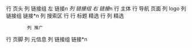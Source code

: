 行 页头
    列 链接组 左
        链接*n
    列 链接组 右
        链接*n
行 主体
    行 导航 页面
        列 logo
        列 链接组
            链接*n
        列 搜索区
    行
        行 标题 精选
        行 
            列 精选
                
            列 推广
行 页脚
    列 元信息
    列 链接组
        链接*n